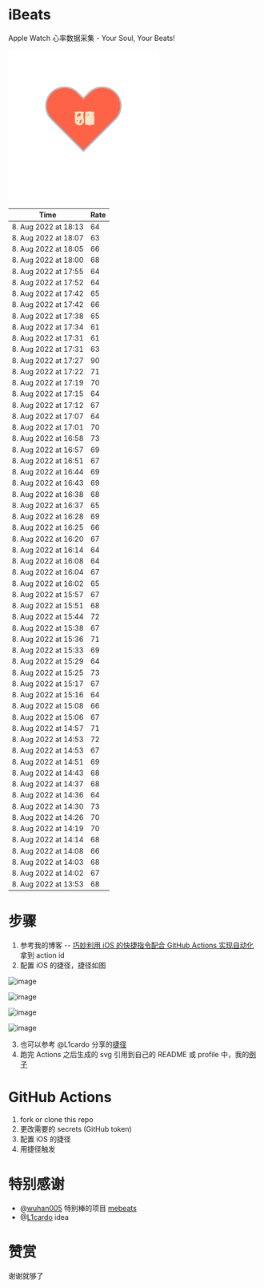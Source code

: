 # iBeats
Apple Watch 心率数据采集 - Your Soul, Your Beats!

![](./files/heart.svg)

<!--START_SECTION:my_heart_rate-->
| Time | Rate | 
 | ---- | ---- | 
| 8. Aug 2022 at 18:13 | 64 |
| 8. Aug 2022 at 18:07 | 63 |
| 8. Aug 2022 at 18:05 | 66 |
| 8. Aug 2022 at 18:00 | 68 |
| 8. Aug 2022 at 17:55 | 64 |
| 8. Aug 2022 at 17:52 | 64 |
| 8. Aug 2022 at 17:42 | 65 |
| 8. Aug 2022 at 17:42 | 66 |
| 8. Aug 2022 at 17:38 | 65 |
| 8. Aug 2022 at 17:34 | 61 |
| 8. Aug 2022 at 17:31 | 61 |
| 8. Aug 2022 at 17:31 | 63 |
| 8. Aug 2022 at 17:27 | 90 |
| 8. Aug 2022 at 17:22 | 71 |
| 8. Aug 2022 at 17:19 | 70 |
| 8. Aug 2022 at 17:15 | 64 |
| 8. Aug 2022 at 17:12 | 67 |
| 8. Aug 2022 at 17:07 | 64 |
| 8. Aug 2022 at 17:01 | 70 |
| 8. Aug 2022 at 16:58 | 73 |
| 8. Aug 2022 at 16:57 | 69 |
| 8. Aug 2022 at 16:51 | 67 |
| 8. Aug 2022 at 16:44 | 69 |
| 8. Aug 2022 at 16:43 | 69 |
| 8. Aug 2022 at 16:38 | 68 |
| 8. Aug 2022 at 16:37 | 65 |
| 8. Aug 2022 at 16:28 | 69 |
| 8. Aug 2022 at 16:25 | 66 |
| 8. Aug 2022 at 16:20 | 67 |
| 8. Aug 2022 at 16:14 | 64 |
| 8. Aug 2022 at 16:08 | 64 |
| 8. Aug 2022 at 16:04 | 67 |
| 8. Aug 2022 at 16:02 | 65 |
| 8. Aug 2022 at 15:57 | 67 |
| 8. Aug 2022 at 15:51 | 68 |
| 8. Aug 2022 at 15:44 | 72 |
| 8. Aug 2022 at 15:38 | 67 |
| 8. Aug 2022 at 15:36 | 71 |
| 8. Aug 2022 at 15:33 | 69 |
| 8. Aug 2022 at 15:29 | 64 |
| 8. Aug 2022 at 15:25 | 73 |
| 8. Aug 2022 at 15:17 | 67 |
| 8. Aug 2022 at 15:16 | 64 |
| 8. Aug 2022 at 15:08 | 66 |
| 8. Aug 2022 at 15:06 | 67 |
| 8. Aug 2022 at 14:57 | 71 |
| 8. Aug 2022 at 14:53 | 72 |
| 8. Aug 2022 at 14:53 | 67 |
| 8. Aug 2022 at 14:51 | 69 |
| 8. Aug 2022 at 14:43 | 68 |
| 8. Aug 2022 at 14:37 | 68 |
| 8. Aug 2022 at 14:36 | 64 |
| 8. Aug 2022 at 14:30 | 73 |
| 8. Aug 2022 at 14:26 | 70 |
| 8. Aug 2022 at 14:19 | 70 |
| 8. Aug 2022 at 14:14 | 68 |
| 8. Aug 2022 at 14:08 | 66 |
| 8. Aug 2022 at 14:03 | 68 |
| 8. Aug 2022 at 14:02 | 67 |
| 8. Aug 2022 at 13:53 | 68 |

<!--END_SECTION:my_heart_rate-->

# 步骤
1. 参考我的博客 -- [巧妙利用 iOS 的快捷指令配合 GitHub Actions 实现自动化](https://github.com/yihong0618/gitblog/issues/198) 拿到 action id
2. 配置 iOS 的捷径，捷径如图

![image](https://user-images.githubusercontent.com/15976103/122154218-0db0b480-ce97-11eb-93bb-5aec07c558dc.png)

![image](https://user-images.githubusercontent.com/15976103/122154236-186b4980-ce97-11eb-8e4b-70551a0391ae.png)

![image](https://user-images.githubusercontent.com/15976103/122154268-2d47dd00-ce97-11eb-902e-3acf292265a9.png)

![image](https://user-images.githubusercontent.com/15976103/122174055-fa144680-ceb4-11eb-9be2-3eb83cd516f7.png)

3. 也可以参考 @L1cardo 分享的[捷径](https://www.icloud.com/shortcuts/6ab6047b459c41ad822ad6b94b1c03d4)
4. 跑完 Actions 之后生成的 svg 引用到自己的 README 或 profile 中，我的[例子](https://github.com/yihong0618) 

# GitHub Actions

1. fork or clone this repo
2. 更改需要的 secrets (GitHub token)
3. 配置 iOS 的捷径
4. 用捷径触发

# 特别感谢
- @[wuhan005](https://github.com/wuhan005) 特别棒的项目 [mebeats](https://github.com/wuhan005/mebeats)
- @[L1cardo](https://github.com/L1cardo) idea

# 赞赏
谢谢就够了
